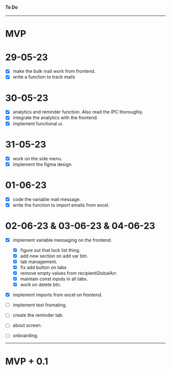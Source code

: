 #### To Do
---------------------------------------------------------------------
# MVP
# 29-05-23
- [x] make the bulk mail work from frontend.
- [x] write a function to track mails 
# 30-05-23
- [x] analytics and reminder function. Also read the IPC thoroughly.
- [x] integrate the analytics with the frontend.
- [x] implement functional ui.
# 31-05-23
- [x] work on the side menu.
- [x] implement the figma design.
# 01-06-23
- [x] code the variable mail message.
- [x] write the function to import emails from excel.
# 02-06-23 & 03-06-23 & 04-06-23
- [x] implement variable messaging on the frontend.
    - [x] figure out that lock list thing.
    - [x] add new section on add var btn.
    - [x] tab management.
    - [x] fix add button on tabs
    - [x] remove empty values from recipientGlobalArr.
    - [x] maintain const inputs in all tabs.
    - [x] work on delete btn.
- [x] implement imports from excel on frontend.
- [ ] implement text fromating. 
- [ ] create the reminder tab.
- [ ] about screen.
- [ ] onboarding.


----------------------------------------------------------------------
# MVP + 0.1
